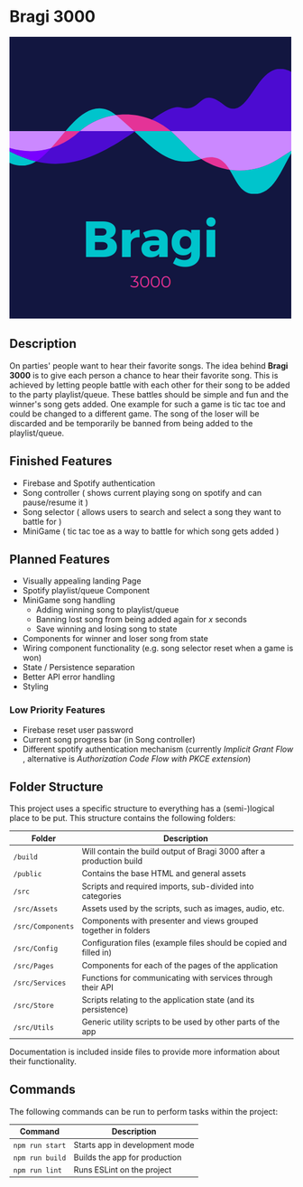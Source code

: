 # Bragi 3000

![bragi-icon](public/bragi-icon.png)

## Description

On parties' people want to hear their favorite songs. The idea behind **Bragi 3000** is to give each person a chance to
hear their favorite song. This is achieved by letting people battle with each other for their song to be added to the
party playlist/queue. These battles should be simple and fun and the winner's song gets added. One example for such a
game is tic tac toe and could be changed to a different game. The song of the loser will be discarded and be temporarily
be banned from being added to the playlist/queue.

## Finished Features

- Firebase and Spotify authentication
- Song controller ( shows current playing song on spotify and can pause/resume it )
- Song selector ( allows users to search and select a song they want to battle for )
- MiniGame ( tic tac toe as a way to battle for which song gets added )

## Planned Features

- Visually appealing landing Page
- Spotify playlist/queue Component
- MiniGame song handling
  - Adding winning song to playlist/queue
  - Banning lost song from being added again for *x* seconds
  - Save winning and losing song to state
- Components for winner and loser song from state
- Wiring component functionality (e.g. song selector reset when a game is won)
- State / Persistence separation
- Better API error handling
- Styling

### Low Priority Features

- Firebase reset user password
- Current song progress bar (in Song controller)
- Different spotify authentication mechanism (currently *Implicit Grant Flow* , alternative is *Authorization Code Flow
  with PKCE extension*)

## Folder Structure

This project uses a specific structure to everything has a (semi-)logical place to be put. This structure contains the
following folders:

| Folder            | Description                                                          |
| ----------------- | -------------------------------------------------------------------- |
| `/build`          | Will contain the build output of Bragi 3000 after a production build |
| `/public`         | Contains the base HTML and general assets                            |
| `/src`            | Scripts and required imports, sub-divided into categories            |
| `/src/Assets`     | Assets used by the scripts, such as images, audio, etc.              |
| `/src/Components` | Components with presenter and views grouped together in folders      |
| `/src/Config`     | Configuration files (example files should be copied and filled in)   |
| `/src/Pages`      | Components for each of the pages of the application                  |
| `/src/Services`   | Functions for communicating with services through their API          |
| `/src/Store`      | Scripts relating to the application state (and its persistence)      |
| `/src/Utils`      | Generic utility scripts to be used by other parts of the app         |

Documentation is included inside files to provide more information about their functionality.

## Commands

The following commands can be run to perform tasks within the project:

| Command         | Description                    |
| --------------- | ------------------------------ |
| `npm run start` | Starts app in development mode |
| `npm run build` | Builds the app for production  |
| `npm run lint`  | Runs ESLint on the project     |
